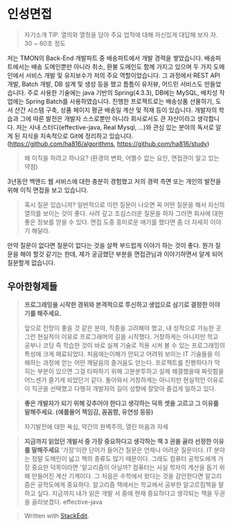 # 인성면접

> 자기소개
> TIP. 열의와 열정을 담아 주요 업적에 대해 자신있게 대답해 보자.자. 30 ~ 60초 정도

저는 TMON의 Back-End 개발파트 중 배송파트에서 개발 경력을 쌓았습니다. 배송파트에서는 배송 도메인뿐만 아니라 취소, 환불 도메인도 함께 가지고 있으며 두 가지 도메인에서 서비스 개발 및 유지보수가 저의 주요 역할이었습니다. 그 과정에서 REST API 개발, Batch 개발, DB 설계 및 생성 등을 했고 틈틈이 유저뷰, 어드민 서비스도 만들었습니다.
주로 사용한 기술에는 java 기반의 Spring(4.3.3), DB에는 MySQL, 배치성 작업에는 Spring Batch를 사용하였습니다. 진행한 프로젝트로는 배송상품 선물하기, 도서 산간 시스템 구축, 상품 페이지 평균 배송일 계산 및 적재 등이 있습니다.
개발자의 학습과 그에 따른 발전은 개발자 스스로뿐만 아니라 회사로서도 큰 자산이라고 생각합니다. 저는 사내 스터디(effective-java, Real Mysql, ...)와 관심 있는 분야의 독서로 알게 된 지식을 지속적으로 Git에 정리하고 있습니다. (https://github.com/ha816/algorithms, https://github.com/ha816/study)


> 왜 이직을 하려고 하나요? (환경의 변화, 어쩔수 없는 요인, 면접관이 알고 있는 약점)

3년동안 백엔드 웹 서비스에 대한 충분히 경험했고 저의 경력 측면 또는 개인의 발전을 위해 이직 면접을 보고 있습니다.

> 혹시 질문 있습니까?
> 일반적으로 이런 질문이 나오면 꼭 어떤 질문을 해서 자신의 열의를 보이는 것이 좋다. 
> 사려 깊고 조심스러운 질문을 하자 그러면 회사에 대한 좋은 정보를 얻을 수 있다. 면접 도중 흥미로운 애기를 했다면 좀 더 자세히 이야기 해달라. 

만약 질문이 없다면 질문이 없다는 것을 살짝 부드럽게 이야기 하는 것이 좋다. 뭔가 질문을 해야 할것 같기는 한데, 제가 궁금했던 부분을 면접관님과 이야기하면서 알게 되어 질문할게 없습니다. 

## 우아한형제들 

>**프로그래밍을 시작한 경위와 본격적으로 투신하고 생업으로 삼기로 결정한 이야기를 해주세요.**
>
>앞으로 전망이 좋을 것 같은 분야, 직종을 고려해야 했고, 내 성적으로 가능한 곳 그런 현실적이 이유로 프로그래머의 길을 시작했다. 거창하게는 아니지만 학교 공부나 코딩 즉 학습한 것이 바로 실제 기술로 적용 시켜 볼 수 있는 프로그래밍의 특성에 크게 매료되었다. 처음에는이해가 안되고 어려워 보이는 IT 기술들을 이해하는 과정에 얻는 어떤 깨달음의 즐거움도 얻는다. 프로젝트를 진행하다가  막히는 부분이 있으면 그걸 타파하기 위해 고분분투하고 실제 해결했을때 짜릿함을 어느센가 즐기게 되었던거 같다. 돌아와서 거창하게는 아니지만 현실적인 이유로 이 직군을 선택했고 다행히 개발자의 길이 성향에 잘맞아 즐겁게 일하고 있다.

>**좋은 개발자가 되기 위해 갖추어야 한다고 생각하는 덕목 셋을 고르고 그 이유를 말해주세요. (예를들어 책임감, 꼼꼼함, 유연성 등등)**
>
>자기발전에 대한 욕심, 약간의 완벽주의, 열린 마음과 자세 

>**지금까지 읽었던 개발서 중 가장 중요하다고 생각하는 책 3 권을 골라 선정한 이유를 말해주세요**
>'가장'이란 단어가 들어간 질문은 언제나 어려운 질문이다. IT 분야는 정말 도메인이 넓고 책의 종류도 많기 때문이다. 그래도 컴퓨터 공학도에게 가장 중요한 덕목이라면 '알고리즘이 아닐까? 컴퓨터는 사실 학자의 계산을 돕기 위해 만들어진 계산 기계이다. 그 처음은 수학에서 왔다는 것을 감안한다면 알고리즘은 공학도에게 중요하다. 알고리즘 책에서는 학교에서 공부한 알고르짐책을 말하고 싶다. 
>지금까지 내가 읽은 개발 서 중에 현재 중요하다고 생각되는 책을 두권을 골라보겠다.
>effective-java
>




> Written with [StackEdit](https://stackedit.io/).
<!--stackedit_data:
eyJoaXN0b3J5IjpbMjEyMDUxMTc5MCwtNTE4MDExMDgxLC0xNT
cwNDEyMDU1LDMyNjcyODIyOCwzMzYwODYzODQsMTkxODExNjI0
MiwxMzg4MDQzNzE4LC0yMTM0ODY0MDc0LC0xMTQwMDc2ODYzLD
IxNDA3NDM3MDUsMjAzMTM5NzQ2LC0yMDIxNzcwMzM3LC0xOTk0
Njg1NDUzLC01ODQxMzI4LC05NzA2NjA3NV19
-->